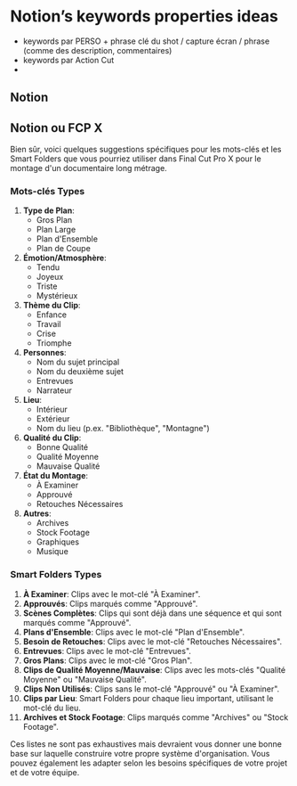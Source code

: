 # Notion’s keywords properties ideas

- keywords par PERSO + phrase clé du shot / capture écran / phrase (comme des description, commentaires)
- keywords par Action Cut
- 

## Notion

## Notion ou FCP X

Bien sûr, voici quelques suggestions spécifiques pour les mots-clés et les Smart Folders que vous pourriez utiliser dans Final Cut Pro X pour le montage d'un documentaire long métrage.

### Mots-clés Types

1. **Type de Plan**:
    - Gros Plan
    - Plan Large
    - Plan d'Ensemble
    - Plan de Coupe
2. **Émotion/Atmosphère**:
    - Tendu
    - Joyeux
    - Triste
    - Mystérieux
3. **Thème du Clip**:
    - Enfance
    - Travail
    - Crise
    - Triomphe
4. **Personnes**:
    - Nom du sujet principal
    - Nom du deuxième sujet
    - Entrevues
    - Narrateur
5. **Lieu**:
    - Intérieur
    - Extérieur
    - Nom du lieu (p.ex. "Bibliothèque", "Montagne")
6. **Qualité du Clip**:
    - Bonne Qualité
    - Qualité Moyenne
    - Mauvaise Qualité
7. **État du Montage**:
    - À Examiner
    - Approuvé
    - Retouches Nécessaires
8. **Autres**:
    - Archives
    - Stock Footage
    - Graphiques
    - Musique

### Smart Folders Types

1. **À Examiner**: Clips avec le mot-clé "À Examiner".
2. **Approuvés**: Clips marqués comme "Approuvé".
3. **Scènes Complètes**: Clips qui sont déjà dans une séquence et qui sont marqués comme "Approuvé".
4. **Plans d'Ensemble**: Clips avec le mot-clé "Plan d'Ensemble".
5. **Besoin de Retouches**: Clips avec le mot-clé "Retouches Nécessaires".
6. **Entrevues**: Clips avec le mot-clé "Entrevues".
7. **Gros Plans**: Clips avec le mot-clé "Gros Plan".
8. **Clips de Qualité Moyenne/Mauvaise**: Clips avec les mots-clés "Qualité Moyenne" ou "Mauvaise Qualité".
9. **Clips Non Utilisés**: Clips sans le mot-clé "Approuvé" ou "À Examiner".
10. **Clips par Lieu**: Smart Folders pour chaque lieu important, utilisant le mot-clé du lieu.
11. **Archives et Stock Footage**: Clips marqués comme "Archives" ou "Stock Footage".

Ces listes ne sont pas exhaustives mais devraient vous donner une bonne base sur laquelle construire votre propre système d'organisation. Vous pouvez également les adapter selon les besoins spécifiques de votre projet et de votre équipe.